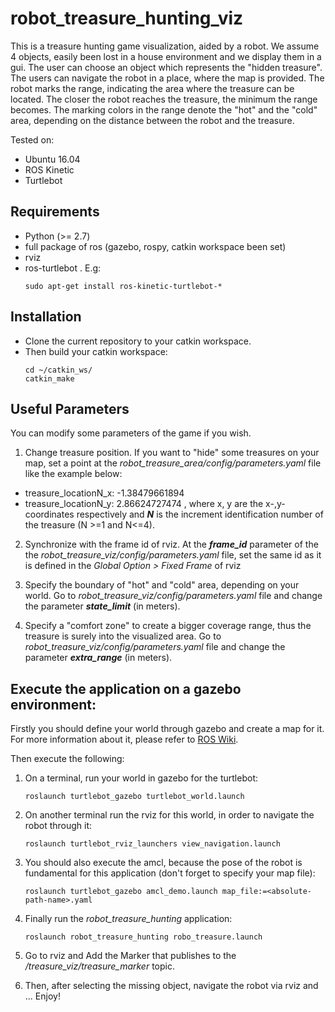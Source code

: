 # robot_treasure_hunting_viz

This is a treasure hunting game visualization, aided by a robot. 
We assume 4 objects, easily been lost in a house environment and we display them in a gui. 
The user can choose an object which represents the "hidden treasure".
The users can navigate the robot in a place, where the map is provided.
The robot marks the range, indicating the area where the treasure can be located. 
The closer the robot reaches the treasure, the minimum the range becomes.
The marking colors in the range denote the "hot" and the "cold" area, depending on the distance between the robot and the treasure.

Tested on:
* Ubuntu 16.04
* ROS Kinetic
* Turtlebot

## Requirements
* Python (>= 2.7)
* full package of ros (gazebo, rospy, catkin workspace been set)
* rviz
* ros-turtlebot . E.g: 
    ```
    sudo apt-get install ros-kinetic-turtlebot-*
    ```

    
## Installation

* Clone the current repository to your catkin workspace. 
* Then build your catkin workspace:
    ```
    cd ~/catkin_ws/
    catkin_make
    ```

## Useful Parameters

You can modify some parameters of the game if you wish.

1. Change treasure position.
If you want to "hide" some treasures on your map, set a point at the *robot_treasure_area/config/parameters.yaml* file like the example below:
  * treasure_locationN_x: -1.38479661894
  * treasure_locationN_y: 2.86624727474
, where x, y are the x-,y- coordinates respectively and ***N*** is the increment identification number of the treasure (N >=1 and N<=4). 

2. Synchronize with the frame id of rviz. At the ***frame_id*** parameter of the the *robot_treasure_viz/config/parameters.yaml* file, set the same id as it is defined  in the *Global Option > Fixed Frame* of rviz

3. Specify the boundary of "hot" and "cold" area, depending on your world. Go to *robot_treasure_viz/config/parameters.yaml*  file and change the parameter ***state_limit*** (in meters).

4. Specify a "comfort zone" to create a bigger coverage range, thus the treasure is surely into the visualized area. Go to *robot_treasure_viz/config/parameters.yaml*  file and change the parameter ***extra_range*** (in meters).

## Execute the application on a gazebo environment:

Firstly you should define your world through gazebo and create a map for it. For more information about it, please refer to [ROS Wiki](http://wiki.ros.org/turtlebot_gazebo/Tutorials/indigo/Explore%20the%20Gazebo%20world).

Then execute the following:

1. On a terminal, run your world in gazebo for the turtlebot:
    ```
    roslaunch turtlebot_gazebo turtlebot_world.launch
    ```

2. On another terminal run the rviz for this world, in order to navigate the robot through it:
    ```
    roslaunch turtlebot_rviz_launchers view_navigation.launch
    ```

3. You should also execute the amcl, because the pose of the robot is fundamental for this application (don't forget to specify your map file):
    ```
    roslaunch turtlebot_gazebo amcl_demo.launch map_file:=<absolute-path-name>.yaml
    ```

4. Finally run the *robot_treasure_hunting* application:
    ```
    roslaunch robot_treasure_hunting robo_treasure.launch
    ```

5. Go to rviz and Add the Marker that publishes to the */treasure_viz/treasure_marker* topic.

6. Then, after selecting the missing object, navigate the robot via rviz and ... Enjoy!